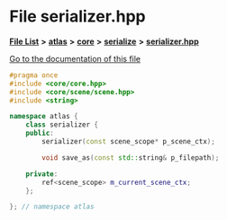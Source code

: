 

# File serializer.hpp

[**File List**](files.md) **>** [**atlas**](dir_1e6ffef027cfcf7ded3287660b505c9f.md) **>** [**core**](dir_ab5f97e7ae27ba905c508150b2df25d1.md) **>** [**serialize**](dir_58a1ea337b9d91821031c085f16f9af8.md) **>** [**serializer.hpp**](serializer_8hpp.md)

[Go to the documentation of this file](serializer_8hpp.md)


```C++
#pragma once
#include <core/core.hpp>
#include <core/scene/scene.hpp>
#include <string>

namespace atlas {
    class serializer {
    public:
        serializer(const scene_scope* p_scene_ctx);

        void save_as(const std::string& p_filepath);

    private:
        ref<scene_scope> m_current_scene_ctx;
    };

}; // namespace atlas
```


